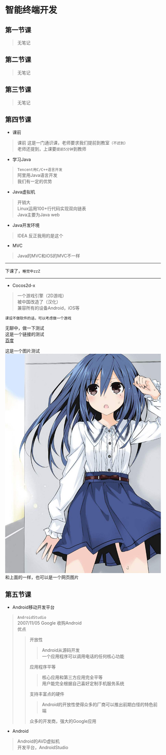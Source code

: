 # 智能终端开发

## 第一节课

> 无笔记

## 第二节课

> 无笔记

## 第三节课

> 无笔记

## 第四节课

* 课前
> 课前
> 这是一门通识课，老师要求我们提前到教室`（不迟到）`  
> 老师还提到，上课要`提前5分钟`到教师  

* 学习Java
> `Tencent用C/C++语言开发`  
> 阿里用Java语言开发  
> 我们有一定的优势  

* Java虚拟机
> 开销大  
> Linux运用100+行代码实现双向链表  
> Java主要为Java web  

* Java开发环境
> IDEA
> 反正我用的是这个

* MVC
> Java的MVC和iOS的MVC不一样  

---
下课了，`睡觉中zzZ`

---

* Cocos2d-x  
> 一个游戏引擎（2D游戏）  
> 被中国改造了（汉化）  
> 兼容所有的设备Android，iOS等  

`课设不做软件的话，可以考虑做一个游戏`

无聊中，做一下测试  
这是一个链接的测试  
[百度](http://www.baidu.com)

这是一个图片测试  
![崇宫真那](picture/mana.jfif)
和上面的一样，也可以是一个网页图片

## 第五节课

* Android移动开发平台

>`AndroidStudio`  
>2007/11/05 Google 收购Android  
>优点  
>>开放性  
>>>Android从源码开发  
>>>一个应用程序可以调用电话的任何核心功能
>>
>>应用程序平等  
>>>核心应用和第三方应用完全平等  
>>>用户能完全根据自己喜好定制手机服务系统
>>
>>支持丰富点的硬件  
>>>Android的开放性使得众多的厂商可以推出前期白怪的特色前端
>>
>>众多的开发商，强大的Google应用

* Android

>Android的AVD虚拟机  
>开发平台，AndroidStudio